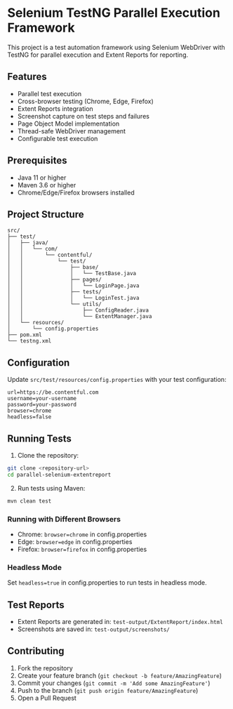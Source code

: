 # Selenium TestNG Parallel Execution Framework

This project is a test automation framework using Selenium WebDriver with TestNG for parallel execution and Extent Reports for reporting.

## Features

- Parallel test execution
- Cross-browser testing (Chrome, Edge, Firefox)
- Extent Reports integration
- Screenshot capture on test steps and failures
- Page Object Model implementation
- Thread-safe WebDriver management
- Configurable test execution

## Prerequisites

- Java 11 or higher
- Maven 3.6 or higher
- Chrome/Edge/Firefox browsers installed

## Project Structure

```
src/
├── test/
│   ├── java/
│   │   └── com/
│   │       └── contentful/
│   │           └── test/
│   │               ├── base/
│   │               │   └── TestBase.java
│   │               ├── pages/
│   │               │   └── LoginPage.java
│   │               ├── tests/
│   │               │   └── LoginTest.java
│   │               └── utils/
│   │                   ├── ConfigReader.java
│   │                   └── ExtentManager.java
│   └── resources/
│       └── config.properties
├── pom.xml
└── testng.xml
```

## Configuration

Update `src/test/resources/config.properties` with your test configuration:

```properties
url=https://be.contentful.com
username=your-username
password=your-password
browser=chrome
headless=false
```

## Running Tests

1. Clone the repository:
```bash
git clone <repository-url>
cd parallel-selenium-extentreport
```

2. Run tests using Maven:
```bash
mvn clean test
```

### Running with Different Browsers

- Chrome: `browser=chrome` in config.properties
- Edge: `browser=edge` in config.properties
- Firefox: `browser=firefox` in config.properties

### Headless Mode

Set `headless=true` in config.properties to run tests in headless mode.

## Test Reports

- Extent Reports are generated in: `test-output/ExtentReport/index.html`
- Screenshots are saved in: `test-output/screenshots/`

## Contributing

1. Fork the repository
2. Create your feature branch (`git checkout -b feature/AmazingFeature`)
3. Commit your changes (`git commit -m 'Add some AmazingFeature'`)
4. Push to the branch (`git push origin feature/AmazingFeature`)
5. Open a Pull Request 